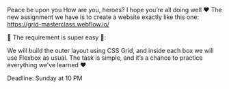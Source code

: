 Peace be upon you
How are you, heroes? I hope you’re all doing well ♥
The new assignment we have is to create a website exactly like this one:
https://grid-masterclass.webflow.io/

🔴 The requirement is super easy 🤩:

We will build the outer layout using CSS Grid, and inside each box we will use Flexbox as usual.
The task is simple, and it’s a chance to practice everything we’ve learned ❤

Deadline: Sunday at 10 PM
